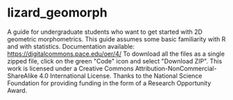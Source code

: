 # lizard_geomorph
A guide for undergraduate students who want to get started with 2D geometric morphometrics. 
This guide assumes some basic familiarity with R and with statistics. 
Documentation available: https://digitalcommons.pace.edu/oer/4/ 
To download all the files as a single zipped file, click on the green "Code" icon and select "Download ZIP".
This work is licensed under a Creative Commons Attribution-NonCommercial-ShareAlike 4.0 International License.
Thanks to the National Science Foundation for providing funding in the form of a Research Opportunity Award.

